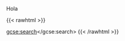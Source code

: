 Hola

{{< rawhtml >}}
<script>
(function() {
    var cx = \'005889502242245734256:inbsvy99zh4\';
    var gcse = document.createElement(\'script\');
    gcse.type = \'text/javascript\';
    gcse.async = true;
    gcse.src = \'https://cse.google.com/cse.js?cx=\' + cx;
    var s = document.getElementsByTagName(\'script\')[0];
    s.parentNode.insertBefore(gcse, s);
})();
</script>
<gcse:search></gcse:search>
{{< /rawhtml >}}  
